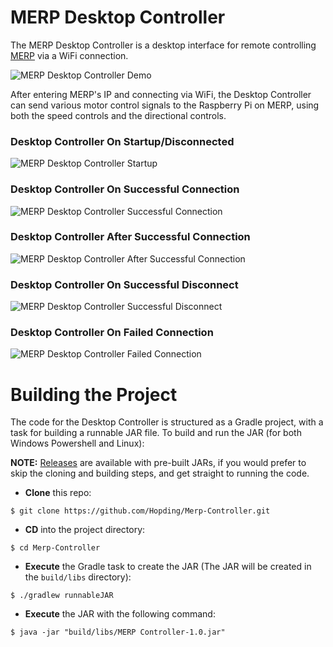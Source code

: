 # MERP Desktop Controller
The MERP Desktop Controller is a desktop interface for remote controlling [MERP](https://github.com/Hopding/MERP) via a WiFi connection.

![MERP Desktop Controller Demo](http://hopding.com/img/merp-desktop-controller-demo.gif)

After entering MERP's IP and connecting via WiFi, the Desktop Controller can send various motor control signals to the Raspberry Pi on MERP, using both the speed controls and the directional controls.

### Desktop Controller On Startup/Disconnected
![MERP Desktop Controller Startup](http://hopding.com/img/merp-controller-screenshot-0.PNG)

### Desktop Controller On Successful Connection
![MERP Desktop Controller Successful Connection](http://hopding.com/img/merp-controller-screenshot-1.PNG)

### Desktop Controller After Successful Connection
![MERP Desktop Controller After Successful Connection](http://hopding.com/img/merp-controller-screenshot-3.PNG)

### Desktop Controller On Successful Disconnect
![MERP Desktop Controller Successful Disconnect](http://hopding.com/img/merp-controller-screenshot-2.PNG)

### Desktop Controller On Failed Connection
![MERP Desktop Controller Failed Connection](http://hopding.com/img/merp-controller-screenshot-4.PNG)

# Building the Project
The code for the Desktop Controller is structured as a Gradle project, with a task for building a runnable JAR file. To build and run the JAR (for both Windows Powershell and Linux):

**NOTE:** [Releases](https://github.com/Hopding/Merp-Controller/releases) are available with pre-built JARs, if you would prefer to skip the cloning and building steps, and get straight to running the code.

* **Clone** this repo: 
```
$ git clone https://github.com/Hopding/Merp-Controller.git
```
* **CD** into the project directory: 
```
$ cd Merp-Controller
```
* **Execute** the Gradle task to create the JAR (The JAR will be created in the `build/libs` directory): 
```
$ ./gradlew runnableJAR
```
* **Execute** the JAR with the following command:
```
$ java -jar "build/libs/MERP Controller-1.0.jar"
```
